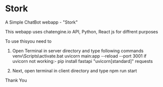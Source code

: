 # Stork
A Simple ChatBot webapp - "Stork"

This webapp uses chatengine.io API, Python, React js for diffrent purposes

To use thisyou need to 

1. Open Terminal in server directory and type following commands
       venv\Scripts\activate.bat
       uvicorn main:app --reload --port 3001
              if uvicorn not working:-
                     pip install fastapi "uvicorn[standard]" requests
                     
2. Next, open terminal in client directory and type
       npm run start

Thank You
